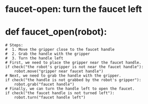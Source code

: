 # faucet-open: turn the faucet left
# def faucet_open(robot):
    # Steps:
    #  1. Move the gripper close to the faucet handle
    #  2. Grab the handle with the gripper
    #  3. Turn the handle left
    # First, we need to place the gripper near the faucet handle.
    if check("the robot's gripper is not near the faucet handle"):
        robot.move("gripper near faucet handle")
    # Next, we need to grab the handle with the gripper.
    if check("the handle is not grabbed by the robot's gripper"):
        robot.grab("faucet handle")
    # Finally, we can turn the handle left to open the faucet.
    if check("the faucet handle is not turned left"):
        robot.turn("faucet handle left")